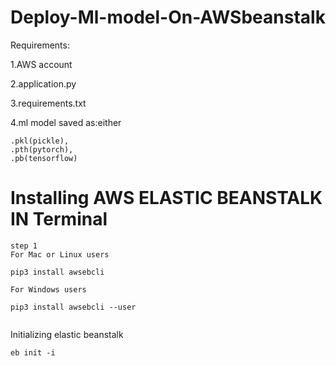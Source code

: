 # Deploy-Ml-model-On-AWSbeanstalk

Requirements:

1.AWS account

2.application.py

3.requirements.txt

4.ml model saved as:either 
```
.pkl(pickle),
.pth(pytorch),
.pb(tensorflow) 
```
# Installing AWS ELASTIC BEANSTALK IN Terminal
 ```
 step 1 
 For Mac or Linux users
 
 pip3 install awsebcli  
 
 For Windows users
 
 pip3 install awsebcli --user
 
 
```
Initializing elastic beanstalk
```
eb init -i
```
